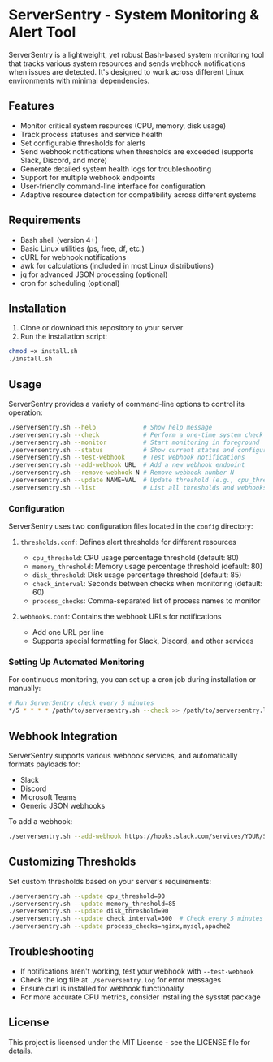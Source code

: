 # ServerSentry - System Monitoring & Alert Tool

ServerSentry is a lightweight, yet robust Bash-based system monitoring tool that tracks various system resources and sends webhook notifications when issues are detected. It's designed to work across different Linux environments with minimal dependencies.

## Features

- Monitor critical system resources (CPU, memory, disk usage)
- Track process statuses and service health
- Set configurable thresholds for alerts
- Send webhook notifications when thresholds are exceeded (supports Slack, Discord, and more)
- Generate detailed system health logs for troubleshooting
- Support for multiple webhook endpoints
- User-friendly command-line interface for configuration
- Adaptive resource detection for compatibility across different systems

## Requirements

- Bash shell (version 4+)
- Basic Linux utilities (ps, free, df, etc.)
- cURL for webhook notifications
- awk for calculations (included in most Linux distributions)
- jq for advanced JSON processing (optional)
- cron for scheduling (optional)

## Installation

1. Clone or download this repository to your server
2. Run the installation script:

```bash
chmod +x install.sh
./install.sh
```

## Usage

ServerSentry provides a variety of command-line options to control its operation:

```bash
./serversentry.sh --help             # Show help message
./serversentry.sh --check            # Perform a one-time system check
./serversentry.sh --monitor          # Start monitoring in foreground
./serversentry.sh --status           # Show current status and configuration
./serversentry.sh --test-webhook     # Test webhook notifications
./serversentry.sh --add-webhook URL  # Add a new webhook endpoint
./serversentry.sh --remove-webhook N # Remove webhook number N
./serversentry.sh --update NAME=VAL  # Update threshold (e.g., cpu_threshold=85)
./serversentry.sh --list             # List all thresholds and webhooks
```

### Configuration

ServerSentry uses two configuration files located in the `config` directory:

1. `thresholds.conf`: Defines alert thresholds for different resources
   - `cpu_threshold`: CPU usage percentage threshold (default: 80)
   - `memory_threshold`: Memory usage percentage threshold (default: 80)
   - `disk_threshold`: Disk usage percentage threshold (default: 85)
   - `check_interval`: Seconds between checks when monitoring (default: 60)
   - `process_checks`: Comma-separated list of process names to monitor

2. `webhooks.conf`: Contains the webhook URLs for notifications
   - Add one URL per line
   - Supports special formatting for Slack, Discord, and other services

### Setting Up Automated Monitoring

For continuous monitoring, you can set up a cron job during installation or manually:

```bash
# Run ServerSentry check every 5 minutes
*/5 * * * * /path/to/serversentry.sh --check >> /path/to/serversentry.log 2>&1
```

## Webhook Integration

ServerSentry supports various webhook services, and automatically formats payloads for:

- Slack
- Discord
- Microsoft Teams
- Generic JSON webhooks

To add a webhook:

```bash
./serversentry.sh --add-webhook https://hooks.slack.com/services/YOUR/SLACK/WEBHOOK
```

## Customizing Thresholds

Set custom thresholds based on your server's requirements:

```bash
./serversentry.sh --update cpu_threshold=90
./serversentry.sh --update memory_threshold=85
./serversentry.sh --update disk_threshold=90
./serversentry.sh --update check_interval=300  # Check every 5 minutes
./serversentry.sh --update process_checks=nginx,mysql,apache2
```

## Troubleshooting

- If notifications aren't working, test your webhook with `--test-webhook`
- Check the log file at `./serversentry.log` for error messages
- Ensure curl is installed for webhook functionality
- For more accurate CPU metrics, consider installing the sysstat package

## License

This project is licensed under the MIT License - see the LICENSE file for details.
